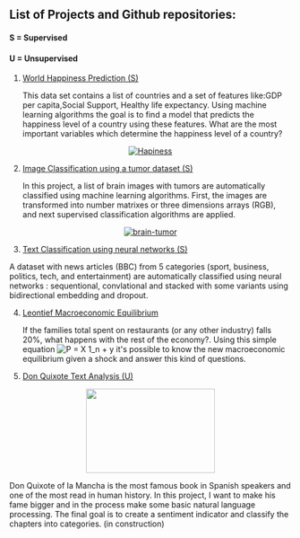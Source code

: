 ## List of Projects and Github repositories:
#### S = Supervised
#### U = Unsupervised

1. [ World Happiness Prediction (S)](https://github.com/bavilaa/adv_ml/blob/master/Happiness_Classification.ipynb)

    This data set contains a list of countries and a set of features like:GDP per capita,Social Support, Healthy life expectancy. Using machine learning algorithms the goal is to find a model that predicts the happiness level of a country using these features. What are the most important variables which determine the happiness level of a country?

<html>
<p align="center">
    <a href="https://imgbb.com/"><img src="https://i.ibb.co/Q8Whfkd/Hapiness.jpg" alt="Hapiness" border="0"></a>
    </p>
</html>



2. [Image Classification using a tumor dataset (S)](https://github.com/bavilaa/adv_ml/blob/master/Tumor_Classification.ipynb)


   In this project, a list of brain images with tumors are automatically classified using machine learning algorithms. First, the images are transformed into number matrixes or three dimensions arrays (RGB), and next supervised classification algorithms are applied.

<html>
<p align="center">
<a href="https://imgbb.com/"><img src="https://i.ibb.co/4TfgsGR/brain-tumor.jpg" alt="brain-tumor" border="0"></a>

</p>
</html>



3. [Text Classification using neural networks (S)](https://github.com/bavilaa/adv_ml/blob/master/BBC_News_Classification.ipynb)

  A dataset with news articles (BBC) from 5 categories (sport, business, politics, tech, and entertainment) are automatically classified using neural networks : sequentional, convlational and stacked with some variants using bidirectional embedding and dropout.


4. [Leontief Macroeconomic Equilibrium ](https://github.com/bavilaa/leontief)

 
   If the families total spent on restaurants (or any other industry) falls 20%, what happens with the rest of the economy?. Using this simple equation ![P = X 1_n + y](https://render.githubusercontent.com/render/math?math=P%20%3D%20X%201_n%20%2B%20y) it's possible to know the new macroeconomic equilibrium given a shock and answer this kind of questions.

5. [Don Quixote Text Analysis (U)](https://github.com/bavilaa/quijote)

<html>
<p align="center">
  <img width="230" height="150" src="http://static.plenummedia.com/30644/images/20160505094554-don-quijote-de-la-mancha-web.jpg">
</p>
</html>

  Don Quixote of la Mancha is the most famous book in Spanish speakers and one of the most read in human history. In this project, I want to make his fame bigger and in the process make some basic natural language processing. The final goal is to create a sentiment indicator and classify the chapters into categories.
  (in construction)



